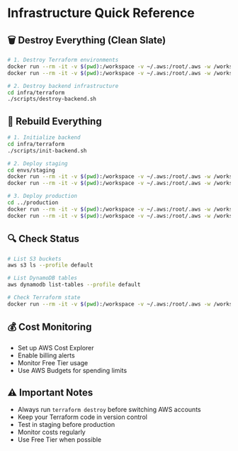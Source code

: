 # Infrastructure Quick Reference

## 🗑️ Destroy Everything (Clean Slate)

```bash
# 1. Destroy Terraform environments
docker run --rm -it -v $(pwd):/workspace -v ~/.aws:/root/.aws -w /workspace/infra/terraform/envs/staging infra terraform destroy
docker run --rm -it -v $(pwd):/workspace -v ~/.aws:/root/.aws -w /workspace/infra/terraform/envs/production infra terraform destroy

# 2. Destroy backend infrastructure
cd infra/terraform
./scripts/destroy-backend.sh
```

## 🔄 Rebuild Everything

```bash
# 1. Initialize backend
cd infra/terraform
./scripts/init-backend.sh

# 2. Deploy staging
cd envs/staging
docker run --rm -it -v $(pwd):/workspace -v ~/.aws:/root/.aws -w /workspace/infra/terraform/envs/staging infra terraform init
docker run --rm -it -v $(pwd):/workspace -v ~/.aws:/root/.aws -w /workspace/infra/terraform/envs/staging infra terraform apply

# 3. Deploy production
cd ../production
docker run --rm -it -v $(pwd):/workspace -v ~/.aws:/root/.aws -w /workspace/infra/terraform/envs/production infra terraform init
docker run --rm -it -v $(pwd):/workspace -v ~/.aws:/root/.aws -w /workspace/infra/terraform/envs/production infra terraform apply
```

## 🔍 Check Status

```bash
# List S3 buckets
aws s3 ls --profile default

# List DynamoDB tables
aws dynamodb list-tables --profile default

# Check Terraform state
docker run --rm -it -v $(pwd):/workspace -v ~/.aws:/root/.aws -w /workspace/infra/terraform/envs/staging infra terraform state list
```

## 💰 Cost Monitoring

- Set up AWS Cost Explorer
- Enable billing alerts
- Monitor Free Tier usage
- Use AWS Budgets for spending limits

## ⚠️ Important Notes

- Always run `terraform destroy` before switching AWS accounts
- Keep your Terraform code in version control
- Test in staging before production
- Monitor costs regularly
- Use Free Tier when possible 